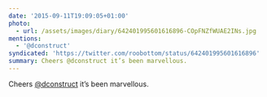 ```yaml
---
date: '2015-09-11T19:09:05+01:00'
photo:
  - url: /assets/images/diary/642401995601616896-COpFNZfWUAE2INs.jpg
mentions:
  - '@dconstruct'
syndicated: 'https://twitter.com/roobottom/status/642401995601616896'
summary: Cheers @dconstruct it’s been marvellous.
---
```

Cheers [@dconstruct](https://twitter.com/@dconstruct) it’s been marvellous. 
